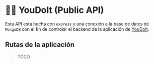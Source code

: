 # 💪🏻 YouDoIt (Public API)

Esta API está hecha con `express` y una conexión a la base de datos de `MongoDB` con el fin de controlar el backend de la aplicación de [YouDoIt](https://github.com/Mateoac12/you-do-it).
 
## Rutas de la aplicación

> TODO
